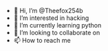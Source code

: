 - 👋 Hi, I’m @Theefox254b
- 👀 I’m interested in hacking
- 🌱 I’m currently learning python
- 💞️ I’m looking to collaborate on 
- 📫 How to reach me 

<!---
Theefox254b/Theefox254b is a ✨ special ✨ repository because its `README.md` (this file) appears on your GitHub profile.
You can click the Preview link to take a look at your changes.
--->
